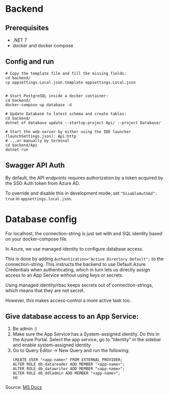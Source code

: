 # Backend
## Prerequisites
 * .NET 7
 * docker and docker compose 

## Config and run
```shell
# Copy the template file and fill the missing fields:
cd backend/
cp appsettings.Local.json.template appsettings.Local.json


# Start PostgreSQL inside a docker container:
cd backend/ 
docker-compose up database -d

# Update Database to latest schema and create tables: 
cd backend/
dotnet ef database update --startup-project Api/ --project Database/

# Start the web-server by either using the IDE launcher (launchSettings.json): Api:http
# ...or manually by terminal 
cd backend/Api
dotnet run
```


## Swagger API Auth
By default, the API endpoints requires authorization by a token acquired by the SSO Auth token from Azure AD.

To override and disable this in development mode, set `"DisableAuthAd": true` in `appsettings.local.json`.

# Database config 
For localhost, the connection-string is just set with and SQL identity based on your docker-compose file. 

In Azure, we use managed identity to configure database access. 

This is done by adding `Authentication="Active Directory Default";` to the connection-string. This instructs the backend to use 
Default Azure Credentials when authenticating, which in turn lets us directly assign access to an App Service without using 
keys or secrets.

Using managed identity/rbac keeps secrets out of connection-strings, which means that they are not secret. 

However, this makes access-control a more active task too. 

## Give database access to an App Service:
1. Be admin :)
2. Make sure the App Service has a System-assigned identity. 
   Do this in the Azure Portal. Select the app service, go to "Identity" in the sidebar and enable system-assigned identity
3. Go to Query Editor -> New Query and run the following: 
   ```tsql
   CREATE USER "<app-name>" FROM EXTERNAL PROVIDER;
   ALTER ROLE db_datareader ADD MEMBER "<app-name>";
   ALTER ROLE db_datawriter ADD MEMBER "<app-name>";
   ALTER ROLE db_ddladmin ADD MEMBER "<app-name>";
   GO
   ```

Source: [MS Docs](https://learn.microsoft.com/en-us/azure/app-service/tutorial-connect-msi-azure-database?tabs=sqldatabase,systemassigned,dotnet,windowsclient#2-configure-managed-identity-for-app)
